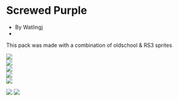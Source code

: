 # Screwed Purple
- By Watlingj
- 
This pack was made with a combination of oldschool & RS3 sprites


<img src="https://i.imgur.com/9yyKXvz.jpeg"><br/>
<img src="https://i.imgur.com/lnKuXLP.png"><br/>
<img src="https://i.imgur.com/cJD7Ahw.png"><br/>
<img src="https://i.imgur.com/4t75E6E.png"><br/>
<img src="https://i.imgur.com/9i70Zcn.png"><br/>


<img src="https://i.imgur.com/F0P8wFH.png"> <img src="https://i.imgur.com/vptwioj.png">
